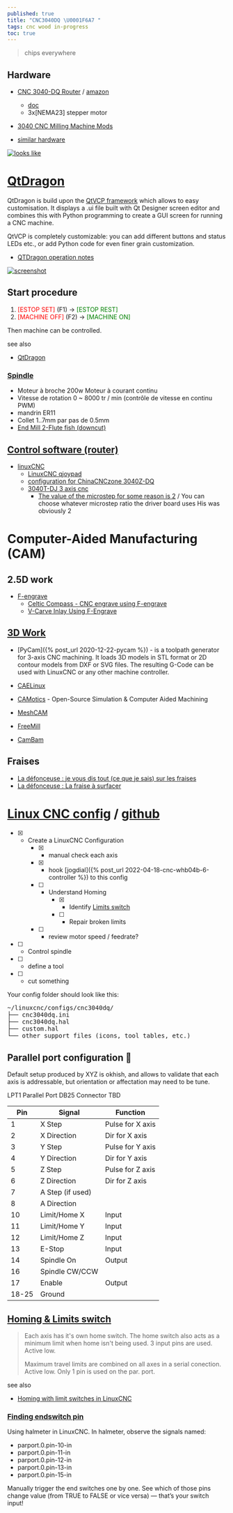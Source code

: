 ```yaml
---
published: true
title: "CNC3040DQ \U0001F6A7 "
tags: cnc wood in-progress
toc: true
---
```

> chips everywhere

## Hardware
- [CNC 3040-DQ Router](https://www.youtube.com/watch?v=Q-mbQk6KyBQ&feature=emb_logo) / [amazon](https://www.amazon.co.uk/Sanven-3040T-Dq-Engraver-Engraving-Drilling/dp/B00DONP1O0)
	- [doc](https://www.china-cncrouter.com/downfile/2015120417282452561.pdf)
    - 3x[NEMA23] stepper motor
- [3040 CNC Milling Machine Mods](https://hackaday.io/project/6776-3040-cnc-milling-machine-mods)

- [similar hardware](https://damogranlabs.com/wp-content/uploads/2015/12/damogran-labs-cene-cnc-guide.pdf)

[![looks like](https://m.media-amazon.com/images/I/61tT4doZYFL._AC_SL1500_.jpg)](https://www.amazon.fr/Routeur-machine-graver-sertir-gravure/dp/B09LCHBGVC)

# [QtDragon](http://linuxcnc.org/docs/devel/html/gui/qtdragon.html)

QtDragon is build upon the [QtVCP framework](https://linuxcnc.org/docs/devel/html/gui/qtvcp.html) which allows to easy customisation.
It displays a .ui file built with Qt Designer screen editor and combines this with Python programming to create a GUI screen for running a CNC machine.

QtVCP is completely customizable: you can add different buttons and status LEDs etc., or add Python code for even finer grain customization.


- [QTDragon operation notes ](https://forum.linuxcnc.org/9-installing-linuxcnc/49619-qtdragon-operation-notes)

[![screenshot](https://linuxcnc.org/docs/devel/html/gui/images/silverdragon.png)](https://linuxcnc.org/docs/devel/html/gui/qtdragon.html#_qtdragon)
    
## Start procedure

1. <span style="color:red">\[ESTOP SET\]</span> (F1) -> <span style="color:green">\[ESTOP REST\]</span>
2. <span style="color:red">\[MACHINE OFF\]</span> (F2) -> <span style="color:green">\[MACHINE ON\]</span>

Then machine can be controlled.

see also
- [QtDragon](https://www.youtube.com/watch?v=FXJC_6EMZ9Y)
 

### [Spindle](https://www.amazon.fr/Chrisun-Machine-Gravure-Fraiseuse-Routeur/dp/B07RWMHRDV/ref=sr_1_7?__mk_fr_FR=%C3%85M%C3%85%C5%BD%C3%95%C3%91&dchild=1&keywords=CNC%2B3040-DQ&qid=1604965338&sr=8-7&th=1)
- Moteur à broche 200w Moteur à courant continu
- Vitesse de rotation 0 ~ 8000 tr / min (contrôle de vitesse en continu PWM)
- mandrin ER11
- Collet 1..7mm par pas de 0.5mm
- [End Mill 2-Flute fish (downcut)](https://shop.stepcraft-systems.com/End-Mill-2-Flute-fish-downcut)

## [Control software (router)](https://all3dp.com/2/cnc-router-software-find-the-tool-for-you/)
- [linuxCNC](http://www.linuxcnc.org/)
	- [LinuxCNC qjoypad](https://www.youtube.com/watch?v=gxM5SazF558)
    - [configuration for ChinaCNCzone 3040Z-DQ](https://www.forum.linuxcnc.org/9-installing-linuxcnc/35248-a-well-functioning-configuration-for-chinacnczone-3040z-dq?start=10)
    - [3040T-DJ 3 axis cnc](https://www.cnczone.com/forums/chinese-machines/210148-cnc.html)
    	- [The value of the microstep for some reason is 2](https://www.forum.linuxcnc.org/9-installing-linuxcnc/35248-a-well-functioning-configuration-for-chinacnczone-3040z-dq?start=10#117689) / You can choose whatever microstep ratio the driver board uses
His was obviously 2
    
# Computer-Aided Manufacturing (CAM)
## 2.5D work
- [F-engrave]()
	- [Celtic Compass - CNC engrave using F-engrave](https://www.youtube.com/watch?v=_lgLc9n7REc)
    - [V-Carve Inlay Using F-Engrave](https://www.youtube.com/embed/8ty7ITWadv8?)

## [3D Work](https://www.downloadcloud.com/cnc-cam-software.html)
- [PyCam]({% post_url 2020-12-22-pycam %}) -  is a toolpath generator for 3-axis CNC machining. It loads 3D models in STL format or 2D contour models from DXF or SVG files. The resulting G-Code can be used with LinuxCNC or any other machine controller.
- [CAELinux]()
- [CAMotics](https://camotics.org/) - Open-Source Simulation & Computer Aided Machining

- [MeshCAM]()
- [FreeMill]()
- [CamBam]()


## Fraises
- [La défonceuse : je vous dis tout (ce que je sais) sur les fraises](https://www.youtube.com/watch?v=tJL3JyYEWn4)
- [La défonceuse : La fraise à surfacer](https://www.youtube.com/watch?v=8-A6wbm6qGk&list=LL&index=1)

# [Linux CNC config](https://chatgpt.com/share/6856a6a1-7e04-800d-99bc-b64adc7a0de9) / [github](https://github.com/yduf/CNC3040DQ-linuxcnc-config)

- [x] - Create a LinuxCNC Configuration
	- [x] - manual check each axis
	- [x] - hook [jogdial]({% post_url 2022-04-18-cnc-whb04b-6-controller %}) to this config
	- [ ] - Understand Homing
    	- [x] - Identify [Limits switch](#homing--limits-switch)
        - [ ] - Repair broken limits
	- [ ] - review motor speed / feedrate?
- [ ] - Control spindle  
- [ ] - define a tool  
- [ ] - cut something  

Your config folder should look like this:

<pre>
~/linuxcnc/configs/cnc3040dq/
├── cnc3040dq.ini
├── cnc3040dq.hal
├── custom.hal
└── other support files (icons, tool tables, etc.)
</pre>


## Parallel port configuration 🚧 

Default setup produced by XYZ is okhish, and allows to validate that each axis is addressable, but orientation or affectation may need to be tune.

LPT1 Parallel Port DB25 Connector TBD

| Pin   | Signal           | Function         |
| ----- | ---------------- | ---------------- |
| 1     | X Step           | Pulse for X axis |
| 2     | X Direction      | Dir for X axis   |
| 3     | Y Step           | Pulse for Y axis |
| 4     | Y Direction      | Dir for Y axis   |
| 5     | Z Step           | Pulse for Z axis |
| 6     | Z Direction      | Dir for Z axis   |
| 7     | A Step (if used) |                  |
| 8     | A Direction      |                  |
| 10    | Limit/Home X     | Input            |
| 11    | Limit/Home Y     | Input            |
| 12    | Limit/Home Z     | Input            |
| 13    | E-Stop           | Input            |
| 14    | Spindle On       | Output           |
| 16    | Spindle CW/CCW   |                  |
| 17    | Enable           | Output           |
| 18-25 | Ground           |                  |

## [Homing & Limits switch](http://wiki.linuxcnc.org/cgi-bin/wiki.pl?Homing_And_Limit_Switch#Home_Min_Limit_Switch_for_Each_Axis_and_Combined_Max_Limit_Switches_for_all_Axis)

 > Each axis has it's own home switch. The home switch also acts as
 > a minimum limit when home isn't being used.
 > 3 input pins are used. Active low.
 >
 > Maximum travel limits are combined on all axes in a serial conection.
 > Active low.
 > Only 1 pin is used on the par. port.

see also
- [ Homing with limit switches in LinuxCNC ](https://www.reddit.com/r/hobbycnc/comments/avy9fz/homing_with_limit_switches_in_linuxcnc/)

### [Finding endswitch pin](https://chatgpt.com/share/685fbe96-9a48-800d-9f68-9362a8cfbc39)

Using halmeter in LinuxCNC.
In halmeter, observe the signals named:

- parport.0.pin-10-in
- parport.0.pin-11-in
- parport.0.pin-12-in
- parport.0.pin-13-in
- parport.0.pin-15-in

Manually trigger the end switches one by one.
See which of those pins change value (from TRUE to FALSE or vice versa) — that’s your switch input!
